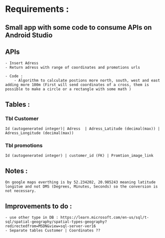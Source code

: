 
# Requirements : 
##  Small app with some code to consume APIs on Android Studio

## APIs 
    - Insert Adress
    - Return adress with range of coordinates and promotions urls
    
    - Code : 
        - Algorithm to calculate postions more north, south, west and east adding more 100m (First will send coordinates of a cross, them is possible to make a circle or a rectangle with some math )
    
## Tables :
###  Tbl Customer 
    Id (autogenerated integer)| Adress  | Adress_Latitude (decimal(max)) | Adress_Longitude (decimal(max))
    
### Tbl promotions 
    Id (autogenerated integer) | customer_id (FK) | Promtion_image_link 
    
## Notes : 
    On google maps everthing is by 52.234202, 20.985243 meaning latitude longitue and not DMS (Degrees, Minutes, Seconds) so the conversion is not necessary. 
    
## Improvements to do : 
    - use other type in DB : https://learn.microsoft.com/en-us/sql/t-sql/spatial-geography/spatial-types-geography?redirectedfrom=MSDN&view=sql-server-ver16
    - Separate tables Customer | Coordinates ??